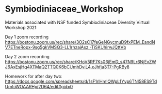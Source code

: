 # Symbiodiniaceae_Workshop
Materials associated with NSF funded Symbiodiniaceae Diversity Virtual Workshop 2021

Day 1 zoom recording 
https://bostonu.zoom.us/rec/share/3O2sC17feGeNGycmuD9fxPEM_EandNV7ETneRopx-9sg5gkVMSQ3-LL1rhzajAsz.-TiSKUhirwJQttVb

Day 2 zoom recording
https://bostonu.zoom.us/rec/share/KHoV5RF7Ks06jEmD_s47N9Lr6NjEvZWJ6AxEsjHq4XTMaQ2TTQ0K6bCUmhDviL4.eJhfja3T7-PgRBy8

Homework for after day two:
https://docs.google.com/spreadsheets/d/1sF1rlHmIQWpL1Yvp6TNl58ES9TdUmtoWOAARHpj2D64/edit#gid=0


